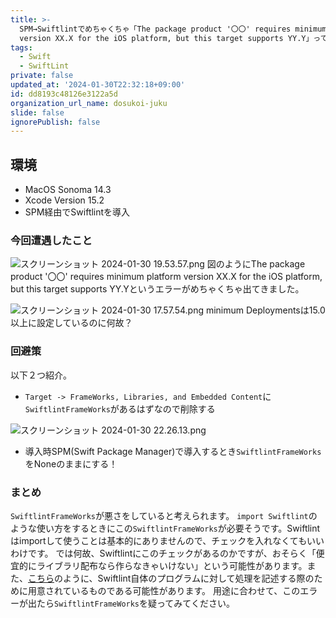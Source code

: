```yaml
---
title: >-
  SPM→Swiftlintでめちゃくちゃ「The package product '〇〇' requires minimum platform
  version XX.X for the iOS platform, but this target supports YY.Y」って言われた
tags:
  - Swift
  - SwiftLint
private: false
updated_at: '2024-01-30T22:32:18+09:00'
id: dd8193c48126e3122a5d
organization_url_name: dosukoi-juku
slide: false
ignorePublish: false
---
```

## 環境
- MacOS Sonoma 14.3
- Xcode Version 15.2
- SPM経由でSwiftlintを導入

### 今回遭遇したこと
![スクリーンショット 2024-01-30 19.53.57.png](https://qiita-image-store.s3.ap-northeast-1.amazonaws.com/0/3688344/85714d11-17d4-f59c-4238-963887ce22ca.png)
図のようにThe package product '〇〇' requires minimum platform version XX.X for the iOS platform, but this target supports YY.Yというエラーがめちゃくちゃ出てきました。


![スクリーンショット 2024-01-30 17.57.54.png](https://qiita-image-store.s3.ap-northeast-1.amazonaws.com/0/3688344/6820e2ae-c169-5505-cd0f-608ebc34dbfb.png)
minimum Deploymentsは15.0以上に設定しているのに何故？

### 回避策
以下２つ紹介。
- ```Target -> FrameWorks, Libraries, and Embedded Content```に```SwiftlintFrameWorks```があるはずなので削除する

![スクリーンショット 2024-01-30 22.26.13.png](https://qiita-image-store.s3.ap-northeast-1.amazonaws.com/0/3688344/0faad7a2-3116-f556-dfdc-1b9ed38b78b8.png)

- 導入時SPM(Swift Package Manager)で導入するとき```SwiftlintFrameWorks```をNoneのままにする！


### まとめ
```SwiftlintFrameWorks```が悪さをしていると考えられます。
```import Swiftlint```のような使い方をするときにこの```SwiftlintFrameWorks```が必要そうです。Swiftlintはimportして使うことは基本的にありませんので、チェックを入れなくてもいいわけです。
では何故、Swiftlintにこのチェックがあるのかですが、おそらく「便宜的にライブラリ配布なら作らなきゃいけない」という可能性があります。また、[こちら](https://github.com/search?q=%22import+Swiftlint%22&type=code&p=1)のように、Swiftlint自体のプログラムに対して処理を記述する際のために用意されているものである可能性があります。
用途に合わせて、このエラーが出たら```SwiftlintFrameWorks```を疑ってみてください。
